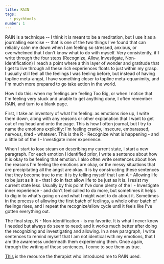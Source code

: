 ```yaml
---
title: RAIN
tags: 
  - psychtools
number: 1
---
```

RAIN is a technique -- I think it is meant to be a meditation, but I use it as a journalling exercise -- that is one of the two things I've found that can reliably calm me down when I am feeling so stressed, anxious, or overwhelmed that I don't know what to do with myself. Very consistently, if I write through the four steps (Recognize, Allow, Investigate, Non-Identification) I reach a point where a thin layer of wonder and gratitude that I get to live through all these rich experiences floats to just within my grasp. I usually still feel all the feelings I was feeling before, but instead of having topline meta-angst, I have something closer to topline meta-equanimity, and I'm much more prepared to go take action in the world. 

How I do this: when my feelings are feeling Too Big, or when I notice that I'm feeling very stuck and unable to get anything done, I often remember RAIN, and turn to a blank page.

First, I take an inventory of what I'm feeling: as emotions rise up, I write them down, along with any reasons or other explanation that I want to get out of my head and onto the page. This is how I often journal, but I try to name the emotions explicitly: I'm feeling cranky, insecure, embarassed, nervous, tired - whatever. This is the R - Recognize what is happening - and a little bit of the I - Investigate inner experience.

When I start to lose steam on describing my current state, I start a new paragraph. For each emotion I identified prior, I write a sentence about how it is okay to be feeling that emotion. I also often write sentences about how the reasons I'm feeling the emotions are okay, or the messy situations that are precipitating all the angst are okay. It is by constructing these sentences that they become true to me: it is by telling myself that I am A - Allowing life to be just as it is - that I do in fact allow life to be just as it is. I resist my current state less. Usually by this point I've done plenty of the I - Investigate inner experience - and don't feel called to do more, but sometimes it helps to dig in to what's going on and what I might want to do about it. Sometimes in the process of allowing the first batch of feelings, a whole other batch of feelings rises, and I repeat the recognize/allow cycle until it feels like I've gotten everything out.

The final step, N - Non-identification - is my favorite. It is what I never knew I needed but always do seem to need; and it works much better after doing the recognizing and investigating and allowing. In a new paragraph, I write sentences to remind myself that I am not identical with my emotions, that I am the awareness underneath them experiencing them. Once again, through the writing of these sentences, I come to see them as true.

<a href = "https://melliobrien.com/r-n-four-step-process-using-mindfulness-difficult-times/">This</a> is the resource the therapist who introduced me to RAIN used. 